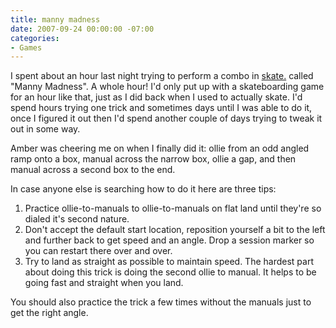 ```yaml
---
title: manny madness
date: 2007-09-24 00:00:00 -07:00
categories:
- Games
---
```


<p>I spent about an hour last night trying to perform a combo in <a href="http://skate.ea.com/">skate.</a> called "Manny Madness". A whole hour! I'd only put up with a skateboarding game for an hour like that, just as I did back when I used to actually skate. I'd spend hours trying one trick and sometimes days until I was able to do it, once I figured it out then I'd spend another couple of days trying to tweak it out in some way.</p>

<p>Amber was cheering me on when I finally did it: ollie from an odd angled ramp onto a box, manual across the narrow box, ollie a gap, and then manual across a second box to the end. </p>

<p>In case anyone else is searching how to do it here are three tips:</p>

<ol>
<li>Practice ollie-to-manuals to ollie-to-manuals on flat land until they're so dialed it's second nature.</li>
<li>Don't accept the default start location, reposition yourself a bit to the left and further back to get speed and an angle. Drop a session marker so you can restart there over and over.</li>
<li>Try to land as straight as possible to maintain speed. The hardest part about doing this trick is doing the second ollie to manual. It helps to be going fast and straight when you land.</li>
</ol>

<p>You should also practice the trick a few times without the manuals just to get the right angle.</p>
